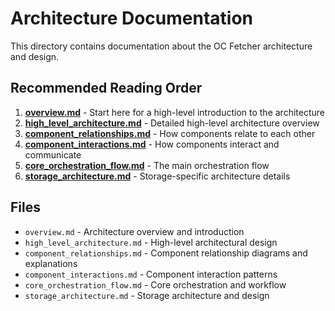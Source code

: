 # Architecture Documentation

This directory contains documentation about the OC Fetcher architecture and design.

## Recommended Reading Order

1. **[overview.md](overview.md)** - Start here for a high-level introduction to the architecture
2. **[high_level_architecture.md](high_level_architecture.md)** - Detailed high-level architecture overview
3. **[component_relationships.md](component_relationships.md)** - How components relate to each other
4. **[component_interactions.md](component_interactions.md)** - How components interact and communicate
5. **[core_orchestration_flow.md](core_orchestration_flow.md)** - The main orchestration flow
6. **[storage_architecture.md](storage_architecture.md)** - Storage-specific architecture details

## Files

- `overview.md` - Architecture overview and introduction
- `high_level_architecture.md` - High-level architectural design
- `component_relationships.md` - Component relationship diagrams and explanations
- `component_interactions.md` - Component interaction patterns
- `core_orchestration_flow.md` - Core orchestration and workflow
- `storage_architecture.md` - Storage architecture and design
